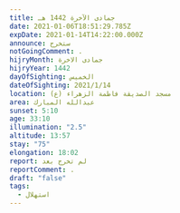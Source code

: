 ```yaml
---
title: جمادى الآخرة 1442 هـ
date: 2021-01-06T18:51:29.785Z
expDate: 2021-01-14T14:22:00.000Z
announce: ستخرج
notGoingComment: .
hijryMonth: جمادى الاخرة
hijryYear: 1442
dayOfSighting: الخميس
dateOfSighting: 2021/1/14
location: مسجد الصديقة فاطمة الزهراء (ع)
area: عبدالله المبارك
sunset: 5:10
age: 33:10
illumination: "2.5"
altitude: 13:57
stay: "75"
elongation: 18:02
report: لم تخرج بعد
reportComment: .
draft: "false"
tags:
  - استهلال
---
```

